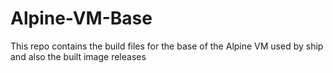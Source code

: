 # Alpine-VM-Base
This repo contains the build files for the base of the Alpine VM used by ship and also the built image releases
